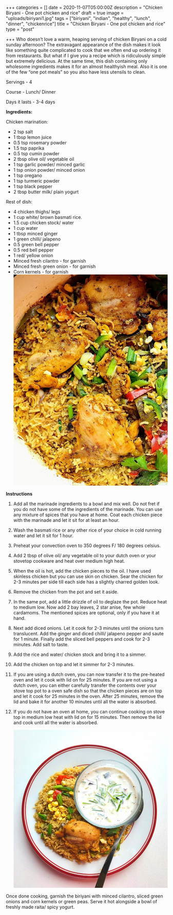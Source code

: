 +++
categories = []
date = 2020-11-07T05:00:00Z
description = "Chicken Biryani - One pot chicken and rice"
draft = true
image = "uploads/biriyani1.jpg"
tags = ["biriyani", "indian", "healthy", "lunch", "dinner", "chickenrice"]
title = "Chicken Biryani - One pot chicken and rice"
type = "post"

+++
Who doesn’t love a warm, heaping serving of chicken Biryani on a cold sunday afternoon? The extravagant appearance of the dish makes it look like something quite complicated to cook that we often end up ordering it from restaurants. But what if I give you a recipe which is ridiculously simple but extremely delicious. At the same time, this dish containing only wholesome ingredients makes it for an almost healthyish meal. Also it is one of the few “one pot meals” so you also have less utensils to clean.

Servings - 4

Course - Lunch/ Dinner

Days it lasts - 3-4 days

**Ingredients:**

Chicken marination:

* 2 tsp salt
* 1 tbsp lemon juice
* 0.5 tsp rosemary powder
* 1.5 tsp paprika
* 0.5 tsp cumin powder
* 2 tbsp olive oil/ vegetable oil
* 1 tsp garlic powder/ minced garlic
* 1 tsp onion powder/ minced onion
* 1 tsp oregano
* 1 tsp turmeric powder
* 1 tsp black pepper
* 2 tbsp butter milk/ plain yogurt

Rest of dish:

* 4 chicken thighs/ legs
* 1 cup white/ brown basmati rice.
* 1.5 cup chicken stock/ water
* 1 cup water
* 1 tbsp minced ginger
* 1 green chilli/ jalapeno
* 0.5 green bell pepper
* 0.5 red bell pepper
* 1 red/ yellow onion
* Minced fresh cilantro - for garnish
* Minced fresh green onion - for garnish
* Corn kernels - for garnish![](uploads/biriyani2.jpg)

**Instructions**

 1. Add all the marinade ingredients to a bowl and mix well. Do not fret if you do not have some of the ingredients of the marinade. You can use any mixture of spices that you have at home. Coat each chicken piece with the marinade and let it sit for at least an hour.
 2. Wash the basmati rice or any other rice of your choice in cold running water and let it sit for 1 hour.
 3. Preheat your convection oven to 350 degrees F/ 180 degrees celsius.
 4. Add 2 tbsp of olive oil/ any vegetable oil to your dutch oven or your stovetop cookware and heat over medium high heat.
 5. When the oil is hot, add the chicken pieces to the oil. I have used skinless chicken but you can use skin on chicken. Sear the chicken for 2-3 minutes per side till each side has a slightly charred golden look.
 6. Remove the chicken from the pot and set it aside.
 7. In the same pot, add a little drizzle of oil to deglaze the pot. Reduce heat to medium low. Now add 2 bay leaves, 2 star anise, few whole cardamoms. The mentioned spices are optional, only if you have it at hand.
 8. Next add diced onions. Let it cook for 2-3 minutes until the onions turn translucent. Add the ginger and diced chilli/ jalapeno pepper and saute for 1 minute. Finally add the sliced bell peppers and cook for 2-3 minutes. Add salt to taste.
 9. Add the rice and water/ chicken stock and bring it to a simmer.
10. Add the chicken on top and let it simmer for 2-3 minutes.
11. If you are using a dutch oven, you can now transfer it to the pre-heated oven and let it cook with lid on for 25 minutes. If you are not using a dutch oven, you can either carefully transfer the contents over your stove top pot to a oven safe dish so that the chicken pieces are on top and let it cook for 25 minutes in the oven. After 25 minutes, remove the lid and bake it for another 10 minutes until all the water is absorbed.
12. If you do not have an oven at home, you can continue cooking on stove top in medium low heat with lid on for 15 minutes. Then remove the lid and cook until all the water is absorbed.

    ![](uploads/biriyani3.jpg)

Once done cooking, garnish the biriyani with minced cilantro, sliced green onions and corn kernels or green peas. Serve it hot alongside a bowl of freshly made raita/ spicy yogurt.